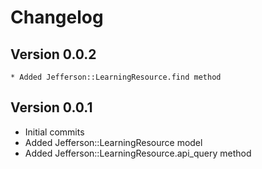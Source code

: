 # Changelog

## Version 0.0.2

	* Added Jefferson::LearningResource.find method

## Version 0.0.1

  * Initial commits
  * Added Jefferson::LearningResource model
  * Added Jefferson::LearningResource.api_query method